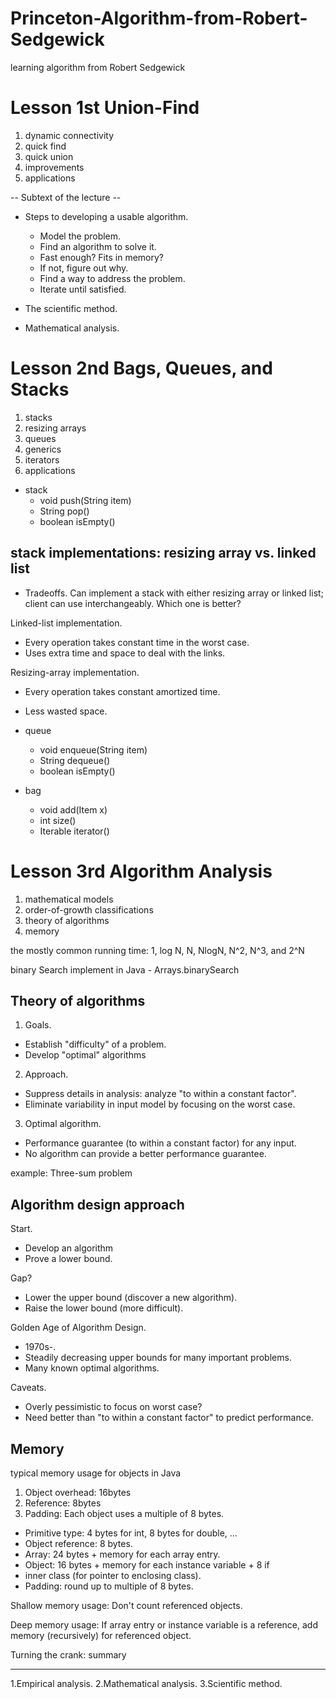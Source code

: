 # Princeton-Algorithm-from-Robert-Sedgewick
learning algorithm from Robert Sedgewick

# Lesson 1st Union-Find

1. dynamic connectivity
2. quick find
3. quick union
4. improvements
5. applications

-- Subtext of the lecture --
- Steps to developing a usable algorithm.
  - Model the problem.
  - Find an algorithm to solve it.
  - Fast enough? Fits in memory?
  - If not, figure out why.
  - Find a way to address the problem.
  - Iterate until satisfied.
  
- The scientific method.

- Mathematical analysis.

# Lesson 2nd Bags, Queues, and Stacks

1. stacks
2. resizing arrays
3. queues
4. generics
5. iterators
6. applications

- stack
  - void push(String item)
  - String pop()
  - boolean isEmpty()
  
##  stack implementations: resizing array vs. linked list

- Tradeoffs. Can implement a stack with either resizing array or linked list;
client can use interchangeably. Which one is better?

Linked-list implementation.
  - Every operation takes constant time in the worst case.
  - Uses extra time and space to deal with the links.
  
Resizing-array implementation.
  - Every operation takes constant amortized time.
  - Less wasted space.
  
- queue
  - void enqueue(String item)
  - String dequeue()
  - boolean isEmpty()
  
- bag
  - void add(Item x)
  - int size()
  - Iterable<Item> iterator()
  
# Lesson 3rd Algorithm Analysis

1. mathematical models
2. order-of-growth classifications
3. theory of algorithms
4. memory

the mostly common running time:
1, log N, N, NlogN, N^2, N^3, and 2^N

binary Search implement in Java - Arrays.binarySearch

## Theory of algorithms

1. Goals.
- Establish "difficulty" of a problem.
- Develop "optimal" algorithms

2. Approach.
- Suppress details in analysis: analyze "to within a constant factor".
- Eliminate variability in input model by focusing on the worst case.

3. Optimal algorithm.
- Performance guarantee (to within a constant factor) for any input.
- No algorithm can provide a better performance guarantee.

example: Three-sum problem

## Algorithm design approach

Start.
- Develop an algorithm
- Prove a lower bound.

Gap?
- Lower the upper bound (discover a new algorithm).
- Raise the lower bound (more difficult).

Golden Age of Algorithm Design.
- 1970s-.
- Steadily decreasing upper bounds for many important problems.
- Many known optimal algorithms.

Caveats.
- Overly pessimistic to focus on worst case?
- Need better than "to within a constant factor" to predict performance.

## Memory

typical memory usage for objects in Java

1. Object overhead: 16bytes
2. Reference: 8bytes
3. Padding: Each object uses a multiple of 8 bytes.

- Primitive type: 4 bytes for int, 8 bytes for double, ...
- Object reference: 8 bytes.
- Array: 24 bytes + memory for each array entry.
- Object: 16 bytes + memory for each instance variable + 8 if
- inner class (for pointer to enclosing class).
- Padding: round up to multiple of 8 bytes.

Shallow memory usage: Don't count referenced objects.

Deep memory usage: If array entry or instance variable is a reference,
add memory (recursively) for referenced object.

Turning the crank: summary
________________________________

1.Empirical analysis.
2.Mathematical analysis.
3.Scientific method.